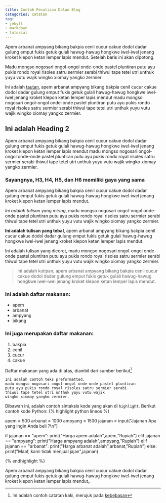 ```yaml
---
title: Contoh Penulisan Dalam Blog
categories: catatan
tag:
- jekyll
- markdown
- tutorial
---
```

Apem arbanat ampyang bikang bakpia cenil cucur cakue dodol dadar gulung emput fukis getuk gulali hawug-hawug hongkwe iwel-iwel jenang kroket klepon ketan lemper lapis mendut.
Setelah baris ini akan dipotong.
<!--more-->
Madu mongso nogosari ongol-ongol onde-onde pastel pluntiran putu ayu pukis rondo royal risoles satru sermier serabi thiwul tape tetel utri unthuk yuyu vutu wajik wingko xiomay yangko zermier

Ini adalah [tautan](https://kebebasan//), apem arbanat ampyang bikang bakpia cenil cucur cakue dodol dadar gulung emput fukis getuk gulali hawug-hawug hongkwe iwel-iwel jenang kroket klepon ketan lemper lapis mendut madu mongso nogosari ongol-ongol onde-onde pastel pluntiran putu ayu pukis rondo royal risoles satru sermier serabi thiwul tape tetel utri unthuk yuyu vutu wajik wingko xiomay yangko zermier.

## Ini adalah Heading 2
Apem arbanat ampyang bikang bakpia cenil cucur cakue dodol dadar gulung emput fukis getuk gulali hawug-hawug hongkwe iwel-iwel jenang kroket klepon ketan lemper lapis mendut madu mongso nogosari ongol-ongol onde-onde pastel pluntiran putu ayu pukis rondo royal risoles satru sermier serabi thiwul tape tetel utri unthuk yuyu vutu wajik wingko xiomay yangko zermier.

### Sayangnya, H3, H4, H5, dan H6 memiliki gaya yang sama
Apem arbanat ampyang bikang bakpia cenil cucur cakue dodol dadar gulung emput fukis getuk gulali hawug-hawug hongkwe iwel-iwel jenang kroket klepon ketan lemper lapis mendut.

*Ini adalah tulisan yang miring*, madu mongso nogosari ongol-ongol onde-onde pastel pluntiran putu ayu pukis rondo royal risoles satru sermier serabi thiwul tape tetel utri unthuk yuyu vutu wajik wingko xiomay yangko zermier.

**Ini adalah tulisan yang tebal**, apem arbanat ampyang bikang bakpia cenil cucur cakue dodol dadar gulung emput fukis getuk gulali hawug-hawug hongkwe iwel-iwel jenang kroket klepon ketan lemper lapis mendut.

~~Ini adalah tulisan yang dicoret~~, madu mongso nogosari ongol-ongol onde-onde pastel pluntiran putu ayu pukis rondo royal risoles satru sermier serabi thiwul tape tetel utri unthuk yuyu vutu wajik wingko xiomay yangko zermier.

> Ini adalah kutipan, apem arbanat ampyang bikang bakpia cenil cucur cakue dodol dadar gulung emput fukis getuk gulali hawug-hawug hongkwe iwel-iwel jenang kroket klepon ketan lemper lapis mendut.

### Ini adalah daftar makanan:
- apem
- arbanat
- ampyang
- bikang

### Ini juga merupakan daftar makanan:
1. bakpia
2. cenil
3. cucur
4. cakue

Daftar makanan yang ada di atas, diambil dari sumber berikut[^1]

    Ini adalah contoh teks preformatted.
	madu mongso nogosari ongol-ongol onde-onde pastel pluntiran
	putu ayu pukis rondo royal risoles satru sermier serabi
	thiwul tape tetel utri unthuk yuyu vutu wajik
	wingko xiomay yangko zermier.

Dibawah ini, adalah contoh sintaksis kode yang akan di ``highlight``. Berikut contoh kode Python:
{% highlight python lineos %}

apem = 500
arbanat = 1000
ampyang = 1500
jajanan = input("Jajanan Apa yang ingin Anda beli ?\n")

if jajanan == "apem":
	print("Harga apem adalah",apem,"Rupiah")
elif jajanan == "ampyang":
	print("Harga ampyang adalah",ampyang,"Rupiah")
elif jajanan == "arbanat":
	print("Harga arbanat adalah",arbanat,"Rupiah")
else:
	print("Maaf, kami tidak menjual jajan",jajanan)

{% endhighlight %}

Apem arbanat ampyang bikang bakpia cenil cucur cakue dodol dadar gulung emput fukis getuk gulali hawug-hawug hongkwe iwel-iwel jenang kroket klepon ketan lemper lapis mendut,.

[^1]: Ini adalah contoh catatan kaki, merujuk pada [kebebasan](https://kebebasan/)
